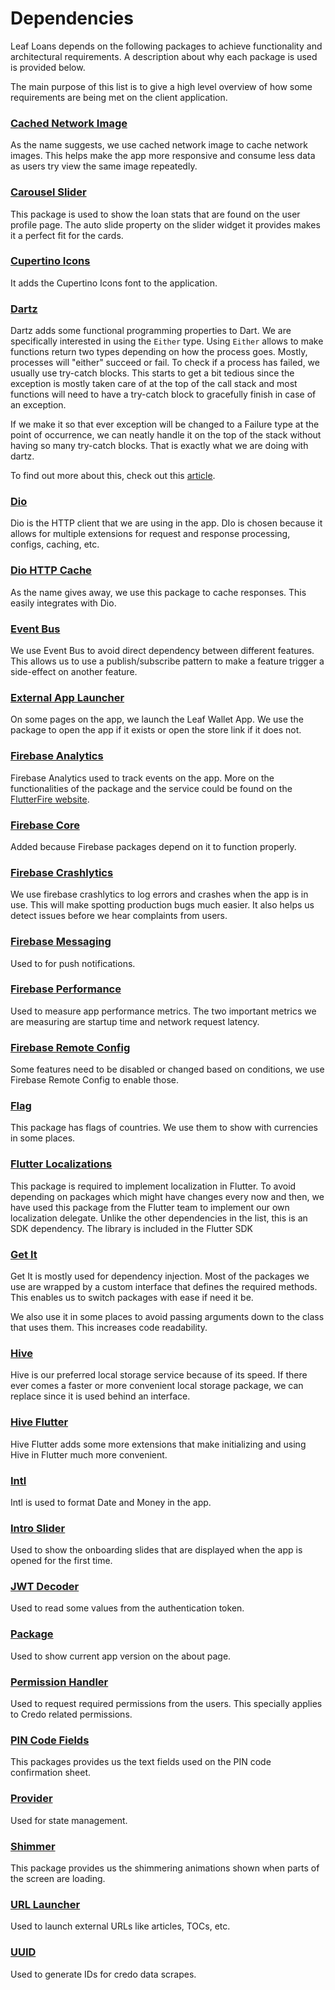 # Dependencies

Leaf Loans depends on the following packages to achieve functionality and architectural requirements. A description about why each package is used is provided below.

The main purpose of this list is to give a high level overview of how some requirements are being met on the client application.

### [Cached Network Image](https://pub.dev/packages/cached_network_image)

As the name suggests, we use cached network image to cache network images. This helps make the app more responsive and consume less data as users try view the same image repeatedly.

### [Carousel Slider](https://pub.dev/packages/carousel_slider)

This package is used to show the loan stats that are found on the user profile page. The auto slide property on the slider widget it provides makes it a perfect fit for the cards.

### [Cupertino Icons](https://pub.dev/packages/cupertino_icons)

It adds the Cupertino Icons font to the application.

### [Dartz](https://pub.dev/packages/dartz)

Dartz adds some functional programming properties to Dart. We are specifically interested in using the `Either` type. Using `Either` allows to make functions return two types depending on how the process goes. Mostly, processes will "either" succeed or fail. To check if a process has failed, we usually use try-catch blocks. This starts to get a bit tedious since the exception is mostly taken care of at the top of the call stack and most functions will need to have a try-catch block to gracefully finish in case of an exception.

If we make it so that ever exception will be changed to a Failure type at the point of occurrence, we can neatly handle it on the top of the stack without having so many try-catch blocks. That is exactly what we are doing with dartz.

To find out more about this, check out this [article](https://medium.com/nerd-for-tech/better-error-handling-with-either-type-in-dart-b91bef20d716).

### [Dio](https://pub.dev/packages/dio)

Dio is the HTTP client that we are using in the app. DIo is chosen because it allows for multiple extensions for request and response processing, configs, caching, etc.

### [Dio HTTP Cache](https://pub.dev/packages/dio_http_cache)

As the name gives away, we use this package to cache responses. This easily integrates with Dio.

### [Event Bus](https://pub.dev/packages/event_bus)

We use Event Bus to avoid direct dependency between different features. This allows us to use a publish/subscribe pattern to make a feature trigger a side-effect on another feature.

### [External App Launcher](https://pub.dev/packages/external_app_launcher)

On some pages on the app, we launch the Leaf Wallet App. We use the package to open the app if it exists or open the store link if it does not.

### [Firebase Analytics](https://pub.dev/packages/firebase_analytics)

Firebase Analytics used to track events on the app. More on the functionalities of the package and the service could be found on the [FlutterFire website](https://firebase.flutter.dev/docs/analytics/overview).

### [Firebase Core](https://pub.dev/packages/firebase_core)

Added because Firebase packages depend on it to function properly.

### [Firebase Crashlytics](https://pub.dev/packages/firebase_crashlytics)

We use firebase crashlytics to log errors and crashes when the app is in use. This will make spotting production bugs much easier. It also helps us detect issues before we hear complaints from users.

### [Firebase Messaging](https://pub.dev/packages/firebase_messaging)

Used to for push notifications.

### [Firebase Performance](https://pub.dev/packages/firebase_performance)

Used to measure app performance metrics. The two important metrics we are measuring are startup time and network request latency.

### [Firebase Remote Config](https://pub.dev/packages/firebase_remote_config)

Some features need to be disabled or changed based on conditions, we use Firebase Remote Config to enable those.

### [Flag](https://pub.dev/packages/flag)

This package has flags of countries. We use them to show with currencies in some places.

### [Flutter Localizations](https://api.flutter.dev/flutter/flutter_localizations/flutter_localizations-library.html)

This package is required to implement localization in Flutter. To avoid depending on packages which might have changes every now and then, we have used this package from the Flutter team to implement our own localization delegate.
Unlike the other dependencies in the list, this is an SDK dependency. The library is included in the Flutter SDK

### [Get It](https://pub.dev/packages/get_it)
Get It is mostly used for dependency injection. Most of the packages we use are wrapped by a custom interface that defines the required methods. This enables us to switch packages with ease if need it be. 

We also use it in some places to avoid passing arguments down to the class that uses them. This increases code readability.

### [Hive](https://pub.dev/packages/hive)
Hive is our preferred local storage service because of its speed. If there ever comes a faster or more convenient local storage package, we can replace since it is used behind an interface.

### [Hive Flutter](https://pub.dev/packages/hive_flutter)
Hive Flutter adds some more extensions that make initializing and using Hive in Flutter much more convenient.

### [Intl](https://pub.dev/packages/intl)
Intl is used to format Date and Money in the app. 

### [Intro Slider](https://pub.dev/packages/intro_slider)
Used to show the onboarding slides that are displayed when the app is opened for the first time.

### [JWT Decoder](https://pub.dev/packages/jwt_decoder)
Used to read some values from the authentication token. 

### [Package](https://pub.dev/packages/package_info)
Used to show current app version on the about page.

### [Permission Handler](https://pub.dev/packages/permission_handler)
Used to request required permissions from the users. This specially applies to Credo related permissions.

### [PIN Code Fields](https://pub.dev/packages/pin_code_fields)
This packages provides us the text fields used on the PIN code confirmation sheet.

### [Provider](https://pub.dev/packages/provider)
Used for state management. 

### [Shimmer](https://pub.dev/packages/shimmer)
This package provides us the shimmering animations shown when parts of the screen are loading.

### [URL Launcher](https://pub.dev/packages/url_launcher)
Used to launch external URLs like articles, TOCs, etc.

### [UUID](https://pub.dev/packages/uuid)
Used to generate IDs for credo data scrapes.







